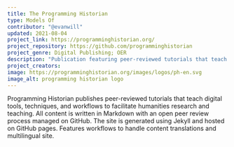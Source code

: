 ```yaml
---
title: The Programming Historian 
type: Models Of
contributor: "@evanwill"
updated: 2021-08-04
project_link: https://programminghistorian.org/ 
project_repository: https://github.com/programminghistorian 
project_genre: Digital Publishing; OER
description: "Publication featuring peer-reviewed tutorials that teach digital tools, techniques, and workflows to facilitate humanities research and teaching." 
project_creators:
image: https://programminghistorian.org/images/logos/ph-en.svg 
image_alt: programming historian logo
---
```


Programming Historian publishes peer-reviewed tutorials that teach digital tools, techniques, and workflows to facilitate humanities research and teaching. All content is written in Markdown with an open peer review process managed on GitHub. The site is generated using Jekyll and hosted on GitHub pages. Features workflows to handle content translations and multilingual site.
